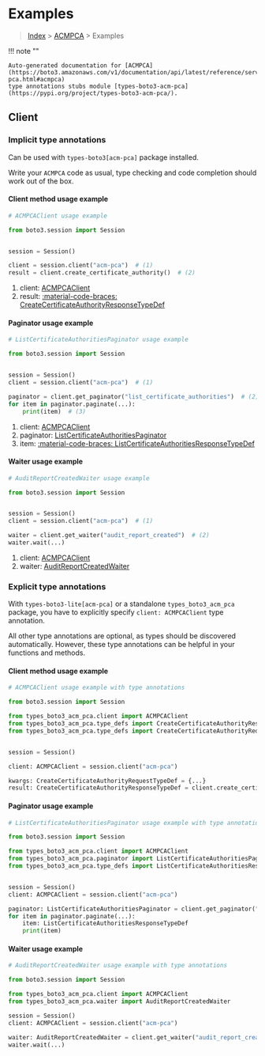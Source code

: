 # Examples

> [Index](../README.md) > [ACMPCA](./README.md) > Examples

!!! note ""

    Auto-generated documentation for [ACMPCA](https://boto3.amazonaws.com/v1/documentation/api/latest/reference/services/acm-pca.html#acmpca)
    type annotations stubs module [types-boto3-acm-pca](https://pypi.org/project/types-boto3-acm-pca/).

## Client

### Implicit type annotations

Can be used with `types-boto3[acm-pca]` package installed.

Write your `ACMPCA` code as usual,
type checking and code completion should work out of the box.


#### Client method usage example

```python
# ACMPCAClient usage example

from boto3.session import Session


session = Session()

client = session.client("acm-pca")  # (1)
result = client.create_certificate_authority()  # (2)
```

1. client: [ACMPCAClient](./client.md)
2. result: [:material-code-braces: CreateCertificateAuthorityResponseTypeDef](./type_defs.md#createcertificateauthorityresponsetypedef)



#### Paginator usage example

```python
# ListCertificateAuthoritiesPaginator usage example

from boto3.session import Session


session = Session()
client = session.client("acm-pca")  # (1)

paginator = client.get_paginator("list_certificate_authorities")  # (2)
for item in paginator.paginate(...):
    print(item)  # (3)
```

1. client: [ACMPCAClient](./client.md)
2. paginator: [ListCertificateAuthoritiesPaginator](./paginators.md#listcertificateauthoritiespaginator)
3. item: [:material-code-braces: ListCertificateAuthoritiesResponseTypeDef](./type_defs.md#listcertificateauthoritiesresponsetypedef)



#### Waiter usage example

```python
# AuditReportCreatedWaiter usage example

from boto3.session import Session


session = Session()
client = session.client("acm-pca")  # (1)

waiter = client.get_waiter("audit_report_created")  # (2)
waiter.wait(...)
```

1. client: [ACMPCAClient](./client.md)
2. waiter: [AuditReportCreatedWaiter](./waiters.md#auditreportcreatedwaiter)


### Explicit type annotations

With `types-boto3-lite[acm-pca]`
or a standalone `types_boto3_acm_pca` package, you have to explicitly specify `client: ACMPCAClient` type annotation.

All other type annotations are optional, as types should be discovered automatically.
However, these type annotations can be helpful in your functions and methods.


#### Client method usage example

```python
# ACMPCAClient usage example with type annotations

from boto3.session import Session

from types_boto3_acm_pca.client import ACMPCAClient
from types_boto3_acm_pca.type_defs import CreateCertificateAuthorityResponseTypeDef
from types_boto3_acm_pca.type_defs import CreateCertificateAuthorityRequestTypeDef


session = Session()

client: ACMPCAClient = session.client("acm-pca")

kwargs: CreateCertificateAuthorityRequestTypeDef = {...}
result: CreateCertificateAuthorityResponseTypeDef = client.create_certificate_authority(**kwargs)
```



#### Paginator usage example

```python
# ListCertificateAuthoritiesPaginator usage example with type annotations

from boto3.session import Session

from types_boto3_acm_pca.client import ACMPCAClient
from types_boto3_acm_pca.paginator import ListCertificateAuthoritiesPaginator
from types_boto3_acm_pca.type_defs import ListCertificateAuthoritiesResponseTypeDef


session = Session()
client: ACMPCAClient = session.client("acm-pca")

paginator: ListCertificateAuthoritiesPaginator = client.get_paginator("list_certificate_authorities")
for item in paginator.paginate(...):
    item: ListCertificateAuthoritiesResponseTypeDef
    print(item)
```



#### Waiter usage example

```python
# AuditReportCreatedWaiter usage example with type annotations

from boto3.session import Session

from types_boto3_acm_pca.client import ACMPCAClient
from types_boto3_acm_pca.waiter import AuditReportCreatedWaiter

session = Session()
client: ACMPCAClient = session.client("acm-pca")

waiter: AuditReportCreatedWaiter = client.get_waiter("audit_report_created")
waiter.wait(...)
```


